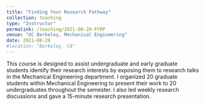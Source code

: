 ```yaml
---
title: "Finding Your Research Pathway"
collection: teaching
type: "Instructor"
permalink: /teaching/2021-08-20-FYRP
venue: "UC Berkeley, Mechanical Engineering"
date: 2021-08-20
#location: "Berkeley, CA"
---
```


This course is designed to assist undergraduate and early graduate students identify their research interests by exposing them to research talks in the Mechanical Engineering department. I organized 20 graduate students within Mechanical Engineering to present their work to 20 undergraduates throughout the semester. I also led weekly research discussions and gave a 15-minute research presentation.

